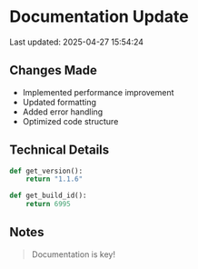 # Documentation Update

Last updated: 2025-04-27 15:54:24

## Changes Made
- Implemented performance improvement
- Updated formatting
- Added error handling
- Optimized code structure

## Technical Details
```python
def get_version():
    return "1.1.6"

def get_build_id():
    return 6995
```

## Notes
> Documentation is key!
